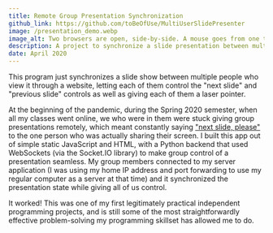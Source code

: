 ```yaml
---
title: Remote Group Presentation Synchronization
github_link: https://github.com/toBeOfUse/MultiUserSlidePresenter
image: /presentation_demo.webp
image_alt: Two browsers are open, side-by-side. A mouse goes from one to the other, clicking "next" and "previous" buttons, checking a "laser pointer" checkbox, and waving itself over some slides. When one browser goes to the next or previous slide, so does the other, and the laser point is visible in both browsers.
description: A project to synchronize a slide presentation between multiple computers.
date: April 2020
---
```


This program just synchronizes a slide show between multiple people who view it through a website, letting each of them control the "next slide" and "previous slide" controls as well as giving each of them a laser pointer.

At the beginning of the pandemic, during the Spring 2020 semester, when all my classes went online, we who were in them were stuck giving group presentations remotely, which meant constantly saying ["next slide, please"](https://xkcd.com/2470/) to the one person who was actually sharing their screen. I built this app out of simple static JavaScript and HTML, with a Python backend that used WebSockets (via the Socket.IO library) to make group control of a presentation seamless. My group members connected to my server application (I was using my home IP address and port forwarding to use my regular computer as a server at that time) and it synchronized the presentation state while giving all of us control.

It worked! This was one of my first legitimately practical independent programming projects, and is still some of the most straightforwardly effective problem-solving my programming skillset has allowed me to do.
